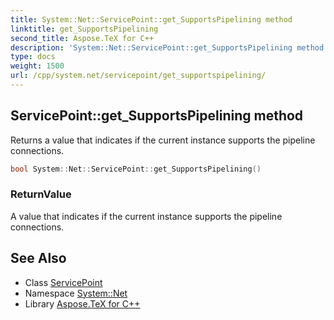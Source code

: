 ```yaml
---
title: System::Net::ServicePoint::get_SupportsPipelining method
linktitle: get_SupportsPipelining
second_title: Aspose.TeX for C++
description: 'System::Net::ServicePoint::get_SupportsPipelining method. Returns a value that indicates if the current instance supports the pipeline connections in C++.'
type: docs
weight: 1500
url: /cpp/system.net/servicepoint/get_supportspipelining/
---
```

## ServicePoint::get_SupportsPipelining method


Returns a value that indicates if the current instance supports the pipeline connections.

```cpp
bool System::Net::ServicePoint::get_SupportsPipelining()
```


### ReturnValue

A value that indicates if the current instance supports the pipeline connections.

## See Also

* Class [ServicePoint](../)
* Namespace [System::Net](../../)
* Library [Aspose.TeX for C++](../../../)

